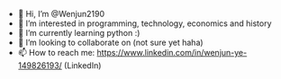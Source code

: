 - 👋 Hi, I’m @Wenjun2190
- 👀 I’m interested in programming, technology, economics and history
- 🌱 I’m currently learning python :)
- 💞️ I’m looking to collaborate on (not sure yet haha)
- 📫 How to reach me: https://www.linkedin.com/in/wenjun-ye-149826193/ (LinkedIn)

<!---
Wenjun2190/Wenjun2190 is a ✨ special ✨ repository because its `README.md` (this file) appears on your GitHub profile.
You can click the Preview link to take a look at your changes.
--->
